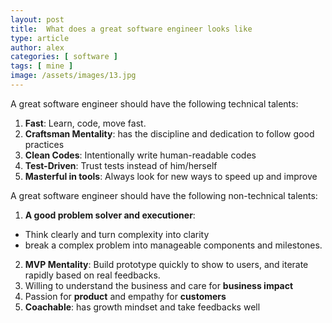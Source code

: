 ```yaml
---
layout: post
title:  What does a great software engineer looks like
type: article
author: alex
categories: [ software ]
tags: [ mine ]
image: /assets/images/13.jpg
---
```


A great software engineer should have the following technical talents: 
1. **Fast**: Learn, code, move fast. 
2. **Craftsman Mentality**: has the discipline and dedication to follow good practices  
3. **Clean Codes**: Intentionally write human-readable codes
4. **Test-Driven**: Trust tests instead of him/herself
5. **Masterful in tools**: Always look for new ways to speed up and improve

A great software engineer should have the following non-technical talents: 
1. **A good problem solver and executioner**: 
  - Think clearly and turn complexity into clarity
  - break a complex problem into manageable components and milestones.
2. **MVP Mentality**: Build prototype quickly to show to users, and iterate rapidly based on real feedbacks.
3. Willing to understand the business and care for **business impact**
4. Passion for **product** and empathy for **customers**
5. **Coachable**: has growth mindset and take feedbacks well